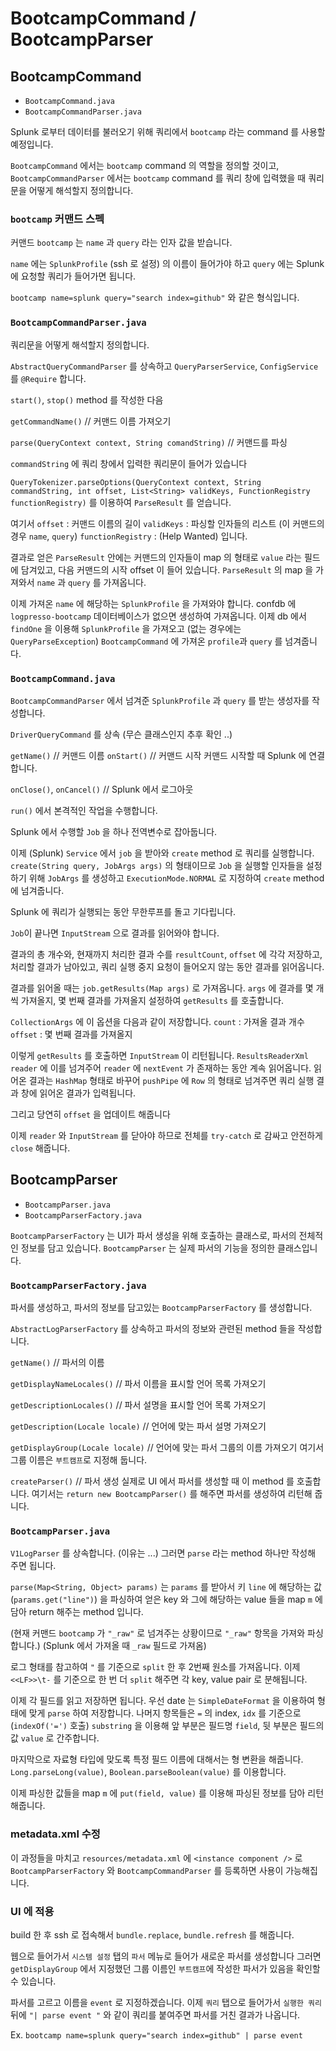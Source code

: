 
# BootcampCommand / BootcampParser

## BootcampCommand

- `BootcampCommand.java`
- `BootcampCommandParser.java`

Splunk 로부터 데이터를 불러오기 위해 쿼리에서 `bootcamp` 라는 command 를 사용할 예정입니다.

`BootcampCommand` 에서는 `bootcamp` command 의 역할을 정의할 것이고,
`BootcampCommandParser` 에서는 `bootcamp` command 를 쿼리 창에 입력했을 때 쿼리문을 어떻게 해석할지 정의합니다.

### `bootcamp` 커맨드 스펙
커맨드 `bootcamp` 는 `name` 과 `query` 라는 인자 값을 받습니다.

`name` 에는 `SplunkProfile` (ssh 로 설정) 의 이름이 들어가야 하고 `query` 에는 Splunk 에 요청할 쿼리가 들어가면 됩니다.

``bootcamp name=splunk query="search index=github"`` 와 같은 형식입니다.

### `BootcampCommandParser.java`
쿼리문을 어떻게 해석할지 정의합니다.

`AbstractQueryCommandParser` 를 상속하고 `QueryParserService`, `ConfigService` 를 `@Require` 합니다.

`start()`, `stop()` method 를 작성한 다음

`getCommandName()` // 커맨드 이름 가져오기

`parse(QueryContext context, String comandString)` // 커맨드를 파싱

`commandString` 에 쿼리 창에서 입력한 쿼리문이 들어가 있습니다

`QueryTokenizer.parseOptions(QueryContext context, String commandString, int offset, List<String> validKeys, FunctionRegistry functionRegistry)` 를 이용하여 `ParseResult` 를 얻습니다.

여기서
 `offset` : 커맨드 이름의 길이
 `validKeys` : 파싱할 인자들의 리스트 (이 커맨드의 경우 `name`, `query`)
`functionRegistry` : (Help Wanted)
입니다.

결과로 얻은 `ParseResult` 안에는 커맨드의 인자들이 map 의 형태로 `value` 라는 필드에 담겨있고, 다음 커맨드의 시작 offset 이 들어 있습니다. `ParseResult` 의 map 을 가져와서 `name` 과 `query` 를 가져옵니다.

이제 가져온 `name` 에 해당하는 `SplunkProfile` 을 가져와야 합니다.
confdb 에 `logpresso-bootcamp`  데이터베이스가 없으면 생성하여 가져옵니다.
이제 db 에서 `findOne` 을 이용해 `SplunkProfile` 을 가져오고 (없는 경우에는 `QueryParseException`)
`BootcampCommand` 에 가져온 `profile`과 `query` 를 넘겨줍니다.

### `BootcampCommand.java`
`BootcampCommandParser` 에서 넘겨준 `SplunkProfile` 과 `query` 를 받는 생성자를 작성합니다.

`DriverQueryCommand` 를 상속 (무슨 클래스인지 추후 확인 ..)

`getName()` // 커맨드 이름
`onStart()` // 커맨드 시작
커맨드 시작할 때 Splunk 에 연결합니다.

`onClose()`, `onCancel()` // Splunk 에서 로그아웃

`run()` 에서 본격적인 작업을 수행합니다.

Splunk 에서 수행할 `Job` 을 하나 전역변수로 잡아둡니다.

이제 (Splunk) `Service` 에서 `job` 을 받아와 `create` method 로 쿼리를 실행합니다.
`create(String query, JobArgs args)` 의 형태이므로 `Job` 을 실행할 인자들을 설정하기 위해
`JobArgs` 를 생성하고 `ExecutionMode.NORMAL` 로 지정하여 `create` method 에 넘겨줍니다.

Splunk 에 쿼리가 실행되는 동안 무한루프를 돌고 기다립니다.

`Job`이 끝나면 `InputStream` 으로 결과를 읽어와야 합니다.

결과의 총 개수와, 현재까지 처리한 결과 수를 `resultCount`, `offset` 에 각각 저장하고,
처리할 결과가 남아있고, 쿼리 실행 중지 요청이 들어오지 않는 동안 결과를 읽어옵니다.

결과를 읽어올 때는 `job.getResults(Map args)` 로 가져옵니다.
`args` 에 결과를 몇 개씩 가져올지, 몇 번째 결과를 가져올지 설정하여 `getResults` 를 호출합니다.

`CollectionArgs` 에 이 옵션을 다음과 같이 저장합니다.
`count` : 가져올 결과 개수
`offset` : 몇 번째 결과를 가져올지

이렇게 `getResults` 를 호출하면 `InputStream` 이 리턴됩니다.  `ResultsReaderXml reader` 에 이를 넘겨주어 `reader` 에 `nextEvent` 가 존재하는 동안 계속 읽어옵니다. 읽어온 결과는 `HashMap` 형태로 바꾸어 `pushPipe` 에 `Row` 의 형태로 넘겨주면 쿼리 실행 결과 창에 읽어온 결과가 입력됩니다.

그리고 당연히 `offset` 을 업데이트 해줍니다

이제 `reader` 와 `InputStream` 를 닫아야 하므로 전체를 `try-catch` 로 감싸고 안전하게 `close` 해줍니다.



## BootcampParser


- `BootcampParser.java`
- `BootcampParserFactory.java`

`BootcampParserFactory` 는 UI가 파서 생성을 위해 호출하는 클래스로, 파서의 전체적인 정보를 담고 있습니다.
`BootcampParser` 는 실제 파서의 기능을 정의한 클래스입니다.

### `BootcampParserFactory.java`

파서를 생성하고, 파서의 정보를 담고있는 `BootcampParserFactory` 를 생성합니다.

`AbstractLogParserFactory` 를 상속하고 파서의 정보와 관련된 method 들을 작성합니다.

`getName()` // 파서의 이름

`getDisplayNameLocales()` // 파서 이름을 표시할 언어 목록 가져오기

`getDescriptionLocales()` // 파서 설명을 표시할 언어 목록 가져오기

`getDescription(Locale locale)` // 언어에 맞는 파서 설명 가져오기

`getDisplayGroup(Locale locale)` // 언어에 맞는 파서 그룹의 이름 가져오기
여기서 그룹 이름은 `부트캠프`로 지정해 둡니다.

`createParser()` // 파서 생성
실제로 UI 에서 파서를 생성할 때 이 method 를 호출합니다.
여기서는 `return new BootcampParser()` 를 해주면 파서를 생성하여 리턴해 줍니다.

### `BootcampParser.java`

`V1LogParser` 를 상속합니다. (이유는 ...)
그러면 `parse` 라는 method 하나만 작성해 주면 됩니다.

`parse(Map<String, Object> params)` 는 `params` 를 받아서 키 `line` 에 해당하는 값 (`params.get("line")`) 을 파싱하여 얻은 key 와 그에 해당하는 value 들을 map `m` 에 담아 return 해주는 method 입니다.

(현재 커맨드 `bootcamp` 가 `"_raw"` 로 넘겨주는 상황이므로 `"_raw"` 항목을 가져와 파싱합니다.) 
(Splunk 에서 가져올 때 `_raw` 필드로 가져옴)

로그 형태를 참고하여 `"` 를 기준으로 `split` 한 후 2번째 원소를 가져옵니다.
이제 `<<LF>>\t-` 를 기준으로 한 번 더 `split` 해주면 각 key, value pair 로 분해됩니다.

이제 각 필드를 읽고 저장하면 됩니다.
우선 date 는 `SimpleDateFormat` 을 이용하여 형태에 맞게 `parse` 하여 저장합니다.
나머지 항목들은 `=` 의 index, `idx` 를 기준으로 (`indexOf('=')` 호출)
`substring` 을 이용해 앞 부분은 필드명 `field`, 뒷 부분은 필드의 값 `value` 로 간주합니다.

마지막으로 자료형 타입에 맞도록 특정 필드 이름에 대해서는 형 변환을 해줍니다.
`Long.parseLong(value)`, `Boolean.parseBoolean(value)` 를 이용합니다.

이제 파싱한 값들을 map `m` 에 `put(field, value)` 를 이용해 파싱된 정보를 담아 리턴 해줍니다.


### metadata.xml 수정

이 과정들을 마치고 `resources/metadata.xml` 에 `<instance component />` 로 `BootcampParserFactory` 와 `BootcampCommandParser` 를 등록하면 사용이 가능해집니다.


### UI 에 적용

build 한 후 ssh 로 접속해서 `bundle.replace`, `bundle.refresh` 를 해줍니다.

웹으로 들어가서 `시스템 설정` 탭의 `파서` 메뉴로 들어가
새로운 파서를 생성합니다
그러면 `getDisplayGroup` 에서 지정했던 그룹 이름인 `부트캠프`에 작성한 파서가 있음을 확인할 수 있습니다.

파서를 고르고 이름을 `event` 로 지정하겠습니다.
이제 `쿼리` 탭으로 들어가서 `실행한 쿼리` 뒤에 `"| parse event "` 와 같이 쿼리를 붙여주면 파서를 거친 결과가 나옵니다.

Ex. ``bootcamp name=splunk query="search index=github" | parse event``
